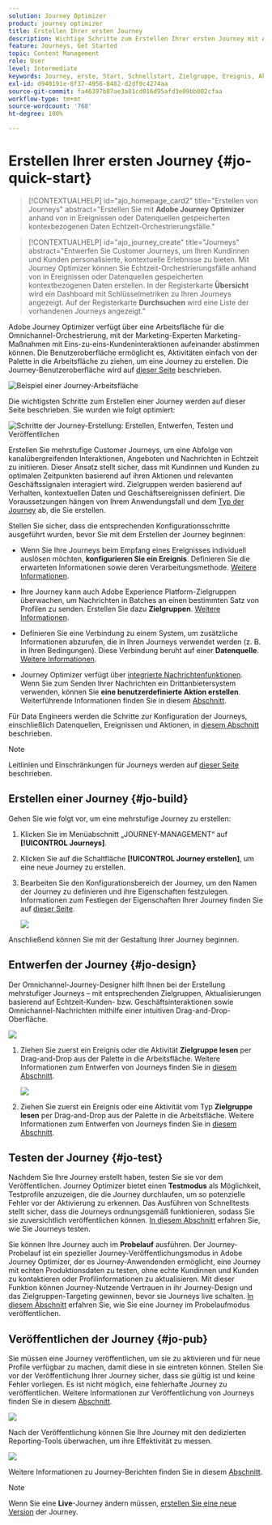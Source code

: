 ```yaml
---
solution: Journey Optimizer
product: journey optimizer
title: Erstellen Ihrer ersten Journey
description: Wichtige Schritte zum Erstellen Ihrer ersten Journey mit Adobe Journey Optimizer
feature: Journeys, Get Started
topic: Content Management
role: User
level: Intermediate
keywords: Journey, erste, Start, Schnellstart, Zielgruppe, Ereignis, Aktion
exl-id: d940191e-8f37-4956-8482-d2df0c4274aa
source-git-commit: fa46397b87ae3a81cd016d95afd3e09bb002cfaa
workflow-type: tm+mt
source-wordcount: '768'
ht-degree: 100%

---
```


# Erstellen Ihrer ersten Journey {#jo-quick-start}

>[!CONTEXTUALHELP]
>id="ajo_homepage_card2"
>title="Erstellen von Journeys"
>abstract="Erstellen Sie mit **Adobe Journey Optimizer** anhand von in Ereignissen oder Datenquellen gespeicherten kontexbezogenen Daten Echtzeit-Orchestrierungsfälle."

>[!CONTEXTUALHELP]
>id="ajo_journey_create"
>title="Journeys"
>abstract="Entwerfen Sie Customer Journeys, um Ihren Kundinnen und Kunden personalisierte, kontextuelle Erlebnisse zu bieten. Mit Journey Optimizer können Sie Echtzeit-Orchestrierungsfälle anhand von in Ereignissen oder Datenquellen gespeicherten kontextbezogenen Daten erstellen. In der Registerkarte **Übersicht** wird ein Dashboard mit Schlüsselmetriken zu Ihren Journeys angezeigt. Auf der Registerkarte **Durchsuchen** wird eine Liste der vorhandenen Journeys angezeigt."

Adobe Journey Optimizer verfügt über eine Arbeitsfläche für die Omnichannel-Orchestrierung, mit der Marketing-Experten Marketing-Maßnahmen mit Eins-zu-eins-Kundeninteraktionen aufeinander abstimmen können. Die Benutzeroberfläche ermöglicht es, Aktivitäten einfach von der Palette in die Arbeitsfläche zu ziehen, um eine Journey zu erstellen. Die Journey-Benutzeroberfläche wird auf [dieser Seite](journey-ui.md) beschrieben.

![Beispiel einer Journey-Arbeitsfläche](assets/journey38.png)


Die wichtigsten Schritte zum Erstellen einer Journey werden auf dieser Seite beschrieben. Sie wurden wie folgt optimiert:

![Schritte der Journey-Erstellung: Erstellen, Entwerfen, Testen und Veröffentlichen](assets/journey-creation-process.png)


Erstellen Sie mehrstufige Customer Journeys, um eine Abfolge von kanalübergreifenden Interaktionen, Angeboten und Nachrichten in Echtzeit zu initiieren. Dieser Ansatz stellt sicher, dass mit Kundinnen und Kunden zu optimalen Zeitpunkten basierend auf ihren Aktionen und relevanten Geschäftssignalen interagiert wird. Zielgruppen werden basierend auf Verhalten, kontextuellen Daten und Geschäftsereignissen definiert. Die Voraussetzungen hängen von Ihrem Anwendungsfall und dem [Typ der Journey](entry-management.md#types-of-journeys) ab, die Sie erstellen.

Stellen Sie sicher, dass die entsprechenden Konfigurationsschritte ausgeführt wurden, bevor Sie mit dem Erstellen der Journey beginnen:

* Wenn Sie Ihre Journeys beim Empfang eines Ereignisses individuell auslösen möchten, **konfigurieren Sie ein Ereignis**. Definieren Sie die erwarteten Informationen sowie deren Verarbeitungsmethode. [Weitere Informationen](../event/about-events.md).

<!--   ![](assets/jo-event7bis.png)  -->

* Ihre Journey kann auch Adobe Experience Platform-Zielgruppen überwachen, um Nachrichten in Batches an einen bestimmten Satz von Profilen zu senden. Erstellen Sie dazu **Zielgruppen**. [Weitere Informationen](../audience/about-audiences.md).

<!--   ![](assets/segment2.png)  -->

* Definieren Sie eine Verbindung zu einem System, um zusätzliche Informationen abzurufen, die in Ihren Journeys verwendet werden (z. B. in Ihren Bedingungen). Diese Verbindung beruht auf einer **Datenquelle**. [Weitere Informationen](../datasource/about-data-sources.md).

<!--   ![](assets/jo-datasource.png)  -->

* Journey Optimizer verfügt über [integrierte Nachrichtenfunktionen](../building-journeys/journeys-message.md). Wenn Sie zum Senden Ihrer Nachrichten ein Drittanbietersystem verwenden, können Sie **eine benutzerdefinierte Aktion erstellen**. Weiterführende Informationen finden Sie in diesem [Abschnitt](../action/action.md).

<!--    ![](assets/custom2.png)  -->


Für Data Engineers werden die Schritte zur Konfiguration der Journeys, einschließlich Datenquellen, Ereignissen und Aktionen, in [diesem Abschnitt](../configuration/about-data-sources-events-actions.md) beschrieben.


>[!NOTE]
>
>Leitlinien und Einschränkungen für Journeys werden auf [dieser Seite](../start/guardrails.md) beschrieben.

## Erstellen einer Journey {#jo-build}

Gehen Sie wie folgt vor, um eine mehrstufige Journey zu erstellen:

1. Klicken Sie im Menüabschnitt „JOURNEY-MANAGEMENT“ auf **[!UICONTROL Journeys]**.

1. Klicken Sie auf die Schaltfläche **[!UICONTROL Journey erstellen]**, um eine neue Journey zu erstellen.

1. Bearbeiten Sie den Konfigurationsbereich der Journey, um den Namen der Journey zu definieren und ihre Eigenschaften festzulegen. Informationen zum Festlegen der Eigenschaften Ihrer Journey finden Sie auf [dieser Seite](journey-properties.md).

   ![](assets/jo-properties.png)

Anschließend können Sie mit der Gestaltung Ihrer Journey beginnen.

## Entwerfen der Journey {#jo-design}

Der Omnichannel-Journey-Designer hilft Ihnen bei der Erstellung mehrstufiger Journeys – mit entsprechenden Zielgruppen, Aktualisierungen basierend auf Echtzeit-Kunden- bzw. Geschäftsinteraktionen sowie Omnichannel-Nachrichten mithilfe einer intuitiven Drag-and-Drop-Oberfläche.

![](assets/journey38.png)

1. Ziehen Sie zuerst ein Ereignis oder die Aktivität **Zielgruppe lesen** per Drag-and-Drop aus der Palette in die Arbeitsfläche. Weitere Informationen zum Entwerfen von Journeys finden Sie in [diesem Abschnitt](using-the-journey-designer.md).

   ![](assets/read-segment.png)

1. Ziehen Sie zuerst ein Ereignis oder eine Aktivität vom Typ **Zielgruppe lesen** per Drag-and-Drop aus der Palette in die Arbeitsfläche. Weitere Informationen zum Entwerfen von Journeys finden Sie in [diesem Abschnitt](using-the-journey-designer.md).

## Testen der Journey {#jo-test}

Nachdem Sie Ihre Journey erstellt haben, testen Sie sie vor dem Veröffentlichen. Journey Optimizer bietet einen **Testmodus** als Möglichkeit, Testprofile anzuzeigen, die die Journey durchlaufen, um so potenzielle Fehler vor der Aktivierung zu erkennen. Das Ausführen von Schnelltests stellt sicher, dass die Journeys ordnungsgemäß funktionieren, sodass Sie sie zuversichtlich veröffentlichen können. [In diesem Abschnitt](testing-the-journey.md) erfahren Sie, wie Sie Journeys testen.

Sie können Ihre Journey auch im **Probelauf** ausführen. Der Journey-Probelauf ist ein spezieller Journey-Veröffentlichungsmodus in Adobe Journey Optimizer, der es Journey-Anwendenden ermöglicht, eine Journey mit echten Produktionsdaten zu testen, ohne echte Kundinnen und Kunden zu kontaktieren oder Profilinformationen zu aktualisieren. Mit dieser Funktion können Journey-Nutzende Vertrauen in ihr Journey-Design und das Zielgruppen-Targeting gewinnen, bevor sie Journeys live schalten. [In diesem Abschnitt](journey-dry-run.md) erfahren Sie, wie Sie eine Journey im Probelaufmodus veröffentlichen.

## Veröffentlichen der Journey {#jo-pub}

Sie müssen eine Journey veröffentlichen, um sie zu aktivieren und für neue Profile verfügbar zu machen, damit diese in sie eintreten können. Stellen Sie vor der Veröffentlichung Ihrer Journey sicher, dass sie gültig ist und keine Fehler vorliegen. Es ist nicht möglich, eine fehlerhafte Journey zu veröffentlichen. Weitere Informationen zur Veröffentlichung von Journeys finden Sie in diesem [Abschnitt](publishing-the-journey.md).

![](assets/jo-journeyuc2_32bis.png)

Nach der Veröffentlichung können Sie Ihre Journey mit den dedizierten Reporting-Tools überwachen, um ihre Effektivität zu messen.

![](assets/jo-dynamic_report_journey_12.png)

Weitere Informationen zu Journey-Berichten finden Sie in diesem [Abschnitt](../reports/live-report.md).

>[!NOTE]
>
>Wenn Sie eine **Live**-Journey ändern müssen, [erstellen Sie eine neue Version](journey-ui.md#journey-versions) der Journey.
